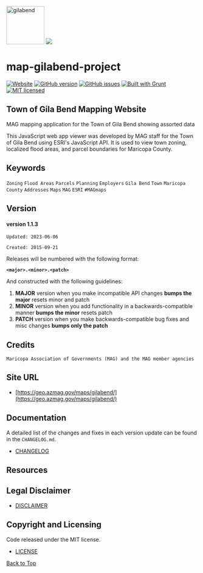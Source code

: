 <img src="https://geo.azmag.gov/maps/gilabend/img/townLogo.jpg" alt="gilabend" height="100"/> ![](https://geo.azmag.gov/maps/readonaz/app/resources/img/maglogo_black.png)

# map-gilabend-project

[![Website](https://img.shields.io/website-up-down-green-red/http/shields.io.svg?label=my-website)](https://geo.azmag.gov/maps/gilabend/)
[![GitHub version](https://badge.fury.io/gh/AZMAG%2Fmap-GilaBend.svg)](https://badge.fury.io/gh/AZMAG%2Fmap-GilaBend)
[![GitHub issues](https://img.shields.io/github/issues/AZMAG/map-GilaBend.svg)](https://github.com/AZMAG/map-GilaBend/issues)
[![Built with Grunt](https://cdn.gruntjs.com/builtwith.png)](https://gruntjs.com/)
[![MIT licensed](https://img.shields.io/badge/license-MIT-blue.svg)](https://opensource.org/licenses/MIT)

## Town of Gila Bend Mapping Website

MAG mapping application for the Town of Gila Bend showing assorted data

This JavaScript web app viewer was developed by MAG staff for the Town of Gila Bend using ESRI's JavaScript API. It is used to view town zoning, localized flood areas, and parcel boundaries for Maricopa County.

## Keywords

`Zoning` `Flood Areas` `Parcels` `Planning` `Employers` `Gila Bend` `Town` `Maricopa County` `Addresses` `Maps` `MAG` `ESRI` `#MAGmaps`

## Version

#### version 1.1.3

`Updated: 2023-06-06`

`Created: 2015-09-21`

Releases will be numbered with the following format:

**`<major>.<minor>.<patch>`**

And constructed with the following guidelines:

1. **MAJOR** version when you make incompatible API changes **bumps the major** resets minor and patch
2. **MINOR** version when you add functionality in a backwards-compatible manner **bumps the minor** resets patch
3. **PATCH** version when you make backwards-compatible bug fixes and misc changes **bumps only the patch**

## Credits

`Maricopa Association of Governments (MAG) and the MAG member agencies`

## Site URL

- [https://geo.azmag.gov/maps/gilabend/](https://geo.azmag.gov/maps/gilabend/)

## Documentation

A detailed list of the changes and fixes in each version update can be found in the `CHANGELOG.md`.

- [CHANGELOG](CHANGELOG.md)

## Resources

## Legal Disclaimer

- [DISCLAIMER](DISCLAIMER)

## Copyright and Licensing

Code released under the MIT license.

- [LICENSE](LICENSE)

[Back to Top](#map-gilabend-project)
